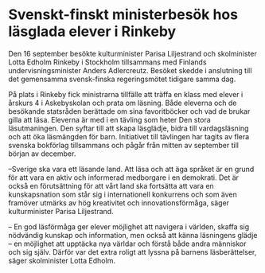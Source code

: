 # Svenskt-finskt ministerbesök hos läsglada elever i Rinkeby

Den 16 september besökte kulturminister Parisa Liljestrand och skolminister Lotta Edholm Rinkeby i Stockholm tillsammans med Finlands undervisningsminister Anders Adlercreutz. Besöket skedde i anslutning till det gemensamma svensk\-finska regeringsmötet tidigare samma dag.


På plats i Rinkeby fick ministrarna tillfälle att träffa en klass med elever i årskurs 4 i Askebyskolan och prata om läsning. Både eleverna och de besökande statsråden berättade om sina favoritböcker och vad de brukar gilla att läsa. Eleverna är med i en tävling som heter Den stora läsutmaningen. Den syftar till att skapa läsglädje, bidra till vardagsläsning och att öka läsmängden för barn. Initiativet till tävlingen har tagits av flera svenska bokförlag tillsammans och pågår från mitten av september till början av december.

–Sverige ska vara ett läsande land. Att läsa och att äga språket är en grund för att vara en aktiv och informerad medborgare i en demokrati. Det är också en förutsättning för att vårt land ska fortsätta att vara en kunskapsnation som står sig i internationell konkurrens och som även framöver utmärks av hög kreativitet och innovationsförmåga, säger kulturminister Parisa Liljestrand.

– En god läsförmåga ger elever möjlighet att navigera i världen, skaffa sig nödvändig kunskap och information, men också att känna läsningens glädje – en möjlighet att upptäcka nya världar och förstå både andra människor och sig själv. Därför var det extra roligt att lyssna på barnens läsberättelser, säger skolminister Lotta Edholm.
